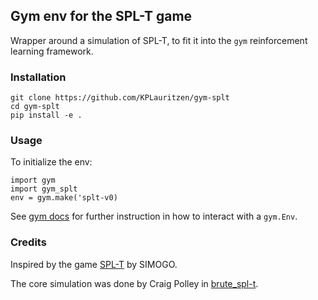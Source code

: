 ## Gym env for the SPL-T game

Wrapper around a simulation of SPL-T, to fit it into the `gym` reinforcement learning framework.

### Installation
```
git clone https://github.com/KPLauritzen/gym-splt
cd gym-splt
pip install -e .
```

### Usage
To initialize the env:
```
import gym
import gym_splt
env = gym.make('splt-v0)
```

See [gym docs]( https://github.com/openai/gym ) for further instruction in how to interact with a `gym.Env`. 


### Credits
Inspired by the game [SPL-T](http://simogo.com/work/spl-t/) by SIMOGO. 

The core simulation was done by Craig Polley in [brute_spl-t](https://gitlab.com/flashingLEDs/brute_spl-t).